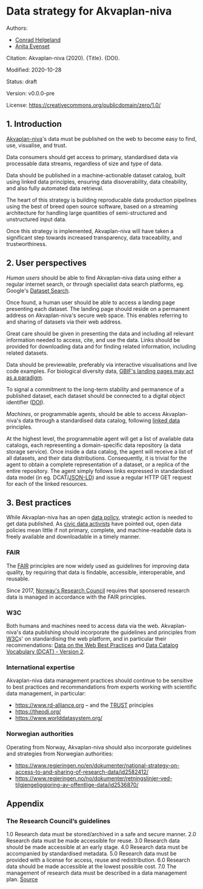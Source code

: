 # Data strategy for Akvaplan-niva

Authors:
  * [Conrad Helgeland](mailto:conrad.helgeland@akvaplan.niva.no)
  * [Anita Evenset](mailto:anita.evenset@akvaplan.niva.no)

Citation: Akvaplan-niva (2020). {Title}. {DOI}.

Modified: 2020-10-28

Status: draft

Version: v0.0.0-pre

License: https://creativecommons.org/publicdomain/zero/1.0/


## 1. Introduction

[Akvaplan-niva](https://akvaplan.niva.no)'s data must be published on the web to become easy to find, use, visualise, and trust.

Data consumers should get access to primary, standardised data via processable data streams, regardless of size and type of data.

Data should be published in a machine-actionable dataset catalog, built using linked data principles, ensuring data disoverability, data citeability, and also fully automated data retrieval.

The heart of this strategy is building reproducable data production pipelines using the best of breed open source software, based on a streaming architecture for handling large quantities of semi-structured and unstructured input data.

Once this strategy is implemented, Akvaplan-niva will have taken a significant step towards increased transparency, data traceability, and trustworthiness.


## 2. User perspectives
_Human users_ should be able to find Akvaplan-niva data using either a regular internet search, or through specialist data search platforms, eg. Google's [Dataset Search](https://datasetsearch.research.google.com/).

Once found, a human user should be able to access a landing page presenting each dataset. The landing page should reside on a permanent address on Akvaplan-niva's secure web space. This enables referring to and sharing of datasets via their web address.

Great care should be given in presenting the data and including all relevant information needed to access, cite, and use the data. Links should be provided for downloading data and for finding related information, including related datasets.

Data should be previewable, preferably via interactive visualisations and live code examples. For biological diversity data, [GBIF's landing pages may act as a paradigm](https://www.gbif.org/dataset/ead6339f-39f8-46be-b059-d1c48d88ab29).

To signal a commitment to the long-term stability and permanence of a published dataset, each dataset should be connected to a digital object identifier ([DOI](https://doi.org)).

_Machines_, or programmable agents, should be able to access Akvaplan-niva's data through a standardised data catalog, following [linked data](https://www.w3.org/DesignIssues/LinkedData.html) principles.

At the highest level, the programmable agent will get a list of available data catalogs, each representing a domain-specific data repository (a data storage service). Once inside a data catalog, the agent will receive a list of all datasets, and their data distributions. Consequently, it is trivial for the agent to obtain a complete representation of a dataset, or a replica of the entire repository. The agent simply follows links expressed in standardised data model (in eg. DCAT/[JSON-LD](https://json-ld.org/)) and issue a regular HTTP GET request for each of the linked resources.


## 3. Best practices
While Akvaplan-niva has an open [data policy](https://nmdc.no/resources/nmdc/Akvaplan-niva-dataforvaltningspolitikk.pdf), strategic action is needed to get data published. As [civic data activists](https://sunlightfoundation.com/policy/documents/ten-open-data-principles/) have pointed out, open data policies mean little if not primary, complete, and machine-readable data is freely available and downloadable in a timely manner.

### FAIR
The [FAIR](https://doi.org/10.1038/sdata.2016.18) principles are now widely used as guidelines for improving data quality, by requiring that data is findable, accessible, interoperable, and reusable.

Since 2017, [Norway's Research Council](https://www.forskningsradet.no/en/Adviser-research-policy/open-science/open-access-to-research-data/) requires that sponsered research data is managed in accordance with the FAIR principles.

### W3C
Both humans and machines need to access data via the web. Akvaplan-niva's data publishing should incorporate the guidelines and principles from [W3C](https://w3.org)s' on standardising the web platform, and in particular their recommendations: [Data on the Web Best Practices](https://www.w3.org/TR/dwbp/) and [Data Catalog Vocabulary (DCAT) - Version 2](https://www.w3.org/TR/vocab-dcat-2/).

### International expertise
Akvaplan-niva data management practices should continue to be sensitive to best practices and recommandations from experts working with scientific data management, in particular:
  * https://www.rd-alliance.org – and the [TRUST](https://www.nature.com/articles/s41597-020-0486-7) principles
  * https://theodi.org/
  * https://www.worlddatasystem.org/


### Norwegian authorities

Operating from Norway, Akvaplan-niva should also incorporate guidelines and strategies from Norwegian authorities:
  * https://www.regjeringen.no/en/dokumenter/national-strategy-on-access-to-and-sharing-of-research-data/id2582412/
  * https://www.regjeringen.no/no/dokumenter/retningslinjer-ved-tilgjengeliggjoring-av-offentlige-data/id2536870/


## Appendix

### The Research Council’s guidelines
1.0 Research data must be stored/archived in a safe and secure manner.
2.0 Research data must be made accessible for reuse.
3.0 Research data should be made accessible at an early stage.
4.0 Research data must be accompanied by standardised metadata.
5.0 Research data must be provided with a license for access, reuse and redistribution.
6.0 Research data should be made accessible at the lowest possible cost.
7.0 The management of research data must be described in a data management plan.
[Source]((https://www.forskningsradet.no/siteassets/publikasjoner/1254032622112.pdf)) 

